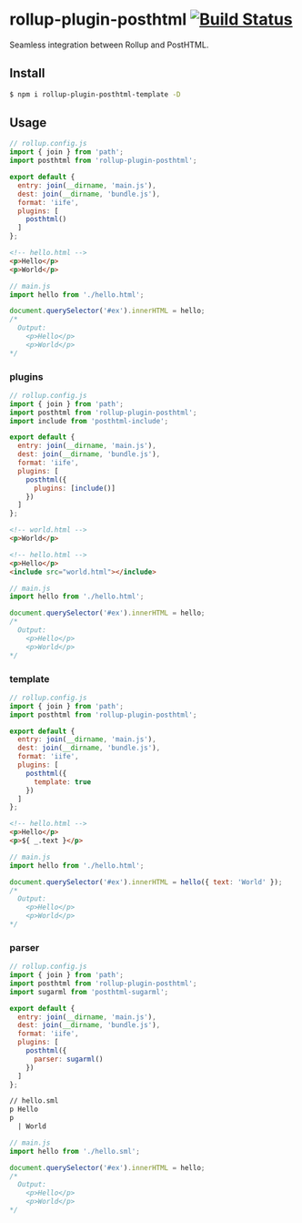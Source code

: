 # rollup-plugin-posthtml [![Build Status](https://travis-ci.org/Vanilla-IceCream/rollup-plugin-posthtml.svg?branch=master)](https://travis-ci.org/Vanilla-IceCream/rollup-plugin-posthtml)

Seamless integration between Rollup and PostHTML.

## Install

```bash
$ npm i rollup-plugin-posthtml-template -D
```

## Usage

```js
// rollup.config.js
import { join } from 'path';
import posthtml from 'rollup-plugin-posthtml';

export default {
  entry: join(__dirname, 'main.js'),
  dest: join(__dirname, 'bundle.js'),
  format: 'iife',
  plugins: [
    posthtml()
  ]
};
```

```html
<!-- hello.html -->
<p>Hello</p>
<p>World</p>
```

```js
// main.js
import hello from './hello.html';

document.querySelector('#ex').innerHTML = hello;
/*
  Output:
    <p>Hello</p>
    <p>World</p>
*/
```

### plugins

```js
// rollup.config.js
import { join } from 'path';
import posthtml from 'rollup-plugin-posthtml';
import include from 'posthtml-include';

export default {
  entry: join(__dirname, 'main.js'),
  dest: join(__dirname, 'bundle.js'),
  format: 'iife',
  plugins: [
    posthtml({
      plugins: [include()]
    })
  ]
};
```

```html
<!-- world.html -->
<p>World</p>
```

```html
<!-- hello.html -->
<p>Hello</p>
<include src="world.html"></include>
```

```js
// main.js
import hello from './hello.html';

document.querySelector('#ex').innerHTML = hello;
/*
  Output:
    <p>Hello</p>
    <p>World</p>
*/
```

### template

```js
// rollup.config.js
import { join } from 'path';
import posthtml from 'rollup-plugin-posthtml';

export default {
  entry: join(__dirname, 'main.js'),
  dest: join(__dirname, 'bundle.js'),
  format: 'iife',
  plugins: [
    posthtml({
      template: true
    })
  ]
};
```

```html
<!-- hello.html -->
<p>Hello</p>
<p>${ _.text }</p>
```

```js
// main.js
import hello from './hello.html';

document.querySelector('#ex').innerHTML = hello({ text: 'World' });
/*
  Output:
    <p>Hello</p>
    <p>World</p>
*/
```


### parser

```js
// rollup.config.js
import { join } from 'path';
import posthtml from 'rollup-plugin-posthtml';
import sugarml from 'posthtml-sugarml';

export default {
  entry: join(__dirname, 'main.js'),
  dest: join(__dirname, 'bundle.js'),
  format: 'iife',
  plugins: [
    posthtml({
      parser: sugarml()
    })
  ]
};
```

```sml
// hello.sml
p Hello
p
  | World
```

```js
// main.js
import hello from './hello.sml';

document.querySelector('#ex').innerHTML = hello;
/*
  Output:
    <p>Hello</p>
    <p>World</p>
*/
```
